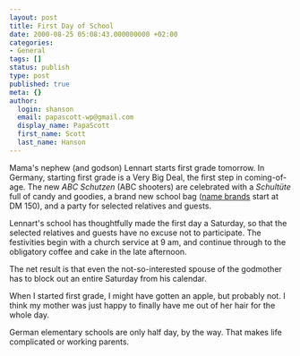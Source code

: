 ```yaml
---
layout: post
title: First Day of School
date: 2000-08-25 05:08:43.000000000 +02:00
categories:
- General
tags: []
status: publish
type: post
published: true
meta: {}
author:
  login: shanson
  email: papascott-wp@gmail.com
  display_name: PapaScott
  first_name: Scott
  last_name: Hanson
---
```

<p>Mama's nephew (and godson) Lennart starts first grade tomorrow. In Germany, starting first grade is a Very Big Deal, the first step in coming-of-age. The new <i>ABC Schutzen</i> (ABC shooters) are celebrated with a <i>Schultüte</i> full of candy and goodies, a brand new school bag (<a href="http://www.der-echte-scout.de">name brands</a> start at DM 150), and a party for selected relatives and guests.</p>
<p>Lennart's school has thoughtfully made the first day a Saturday, so that the selected relatives and guests have no excuse not to participate. The festivities begin with a church service at 9 am, and continue through to the obligatory coffee and cake in the late afternoon.</p>
<p>The net result is that even the not-so-interested spouse of the godmother has to block out an entire Saturday from his calendar.</p>
<p>When I started first grade, I might have gotten an apple, but probably not. I think my mother was just happy to finally have me out of her hair for the whole day. </p>
<p>German elementary schools are only half day, by the way. That makes life complicated or working parents.</p>
